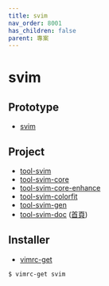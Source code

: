 ```yaml
---
title: svim
nav_order: 8001
has_children: false
parent: 專案
---
```


# svim


## Prototype

* [svim](https://github.com/samwhelp/note-about-vim/tree/gh-pages/_demo/prototype/svim)


## Project

* [tool-svim](https://github.com/samwhelp/tool-svim)
* [tool-svim-core](https://github.com/samwhelp/tool-svim-core)
* [tool-svim-core-enhance](https://github.com/samwhelp/tool-svim-core-enhance)
* [tool-svim-colorfit](https://github.com/samwhelp/tool-svim-colorfit)
* [tool-svim-gen](https://github.com/samwhelp/tool-svim-gen)
* [tool-svim-doc](https://github.com/samwhelp/tool-svim-doc) ([首頁](https://samwhelp.github.io/tool-svim-doc))


## Installer

* [vimrc-get](https://github.com/samwhelp/note-about-vim/tree/gh-pages/_demo/project/vimrc-profile/vimrc-get)

``` sh
$ vimrc-get svim
```
